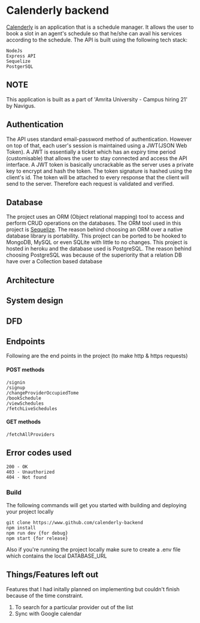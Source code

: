 # Calenderly backend

[Calenderly](https://github.com/emilsharier/Calenderly "Calenderly") is an application that is a schedule manager. It allows the user to book a slot in an agent's schedule so that he/she can avail his services according to the schedule.
The API is built using the following tech stack:

    NodeJs
    Express API
    Sequelize
    PostgerSQL

## NOTE

This application is built as a part of 'Amrita University - Campus hiring 21' by Navigus.

## Authentication

The API uses standard email-password method of authentication. However on top of that, each user's session is maintained using a JWT(JSON Web Token). 
A JWT is essentially a ticket which has an expiry time period (customisable) that allows the user to stay connected and access the API interface. A JWT token is basically uncrackable as the server uses a private key to encrypt and hash the token. The token signature is hashed using the client's id. The token will be attached to every response that the client will send to the server. Therefore each request is validated and verified.

## Database

The project uses an ORM (Object relational mapping) tool to access and perform CRUD operations on the databases. The ORM tool used in this project is [Sequelize](https://sequelize.org/ "Sequelize").
The reason behind choosing an ORM over a native database library is portability. This project can be ported to be hooked to MongoDB, MySQL or even SQLite with little to no changes. 
This project is hosted in heroku and the database used is PostgreSQL. The reason behind choosing PostgreSQL was because of the superiority that a relation DB have over a Collection based database

## Architecture

## System design

## DFD

## Endpoints

Following are the end points in the project (to make http & https requests)

#### POST methods
    
    /signin
    /signup
    /changeProviderOccupiedTome
    /bookSchedule
    /viewSchedules
    /fetchLiveSchedules

#### GET methods

    /fetchAllProviders

## Error codes used

    200 - OK
    403 - Unauthorized
    404 - Not found

### Build

The following commands will get you started with building and deploying your project locally

    git clone https://www.github.com/calenderly-backend
    npm install
    npm run dev {for debug}
    npm start {for release}

Also if you're running the project locally make sure to create a .env file which contains the local DATABASE_URL

## Things/Features left out

Features that I had initally planned on implementing but couldn't finish because of the time constraint.

1. To search for a particular provider out of the list
2. Sync with Google calendar
